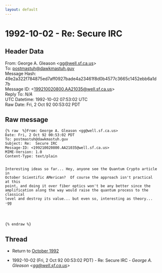 ```yaml
---
layout: default
---
```


# 1992-10-02 - Re:  Secure IRC

## Header Data

From: George A. Gleason \<gg@well.sf.ca.us\><br>
To: postmastuh@dawkmastuh.guv<br>
Message Hash: 49e2a322f784875ed7aff0927bade4a23461f8d0b4577c3665c1452ebb6a1d7b<br>
Message ID: \<199210020800.AA21035@well.sf.ca.us\><br>
Reply To: _N/A_<br>
UTC Datetime: 1992-10-02 07:53:02 UTC<br>
Raw Date: Fri, 2 Oct 92 00:53:02 PDT<br>

## Raw message

```
{% raw  %}From: George A. Gleason <gg@well.sf.ca.us>
Date: Fri, 2 Oct 92 00:53:02 PDT
To: postmastuh@dawkmastuh.guv
Subject: Re:  Secure IRC
Message-ID: <199210020800.AA21035@well.sf.ca.us>
MIME-Version: 1.0
Content-Type: text/plain


Interesting ideas so far... Hey, anyone see the Quantum Crypto article in
October Scientific AMerican?  Of course the approach isn't practical at this
point, and doing it over fiber optics won't be any better since the
amplification along the way would raise the quantum process to the classical
level and destroy its value... but even so, interesting as theory...
-gg




{% endraw %}
```

## Thread

+ Return to [October 1992](/archive/1992/10)

+ 1992-10-02 (Fri, 2 Oct 92 00:53:02 PDT) - Re:  Secure IRC - _George A. Gleason \<gg@well.sf.ca.us\>_


